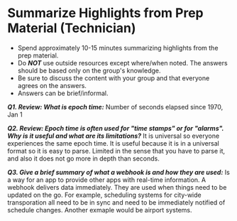 
# Summarize Highlights from Prep Material (Technician)

- Spend approximately 10-15 minutes summarizing highlights from the prep material.
- Do ***NOT*** use outside resources except where/when noted.  The answers should be based only on the group's knowledge.
- Be sure to discuss the content with your group and that everyone agrees on the answers.
- Answers can be brief/informal.

***Q1. Review: What is epoch time:***
Number of seconds elapsed since 1970, Jan 1

***Q2. Review: Epoch time is often used for "time stamps" or for "alarms".  Why is it useful and what are its limitations?***
It is universal so everyone experiences the same epoch time. It is useful because it is in a universal format so it is easy to parse. Limited in the sense that you have to parse it, and also it does not go more in depth than seconds.

***Q3. Give a brief summary of what a webhook is and how they are used:***
Is a way for an app to provide other apps with real-time information. A webhook delivers data immediately. They are used when things need to be updated on the go. For example, scheduling systems for city-wide transporation all need to be in sync and need to be immediately notified of schedule changes. Another exmaple would be airport systems.

